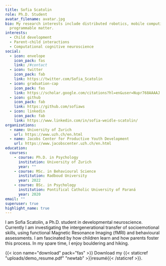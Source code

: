 ```yaml
---
title: Sofia Scatolin
role: Ph.D. Student
avatar_filename: avatar.jpg
bio: My research interests include distributed robotics, mobile computing and
  programmable matter.
interests:
  - Child development
  - Parent-child interactions
  - Computational cognitive neuroscience
social:
  - icon: envelope
    icon_pack: fas
    link: /#contact
  - icon: twitter
    icon_pack: fab
    link: https://twitter.com/Sofia_Scatolin
  - icon: graduation-cap
    icon_pack: fas
    link: https://scholar.google.com/citations?hl=en&user=Nupr768AAAAJ
  - icon: github
    icon_pack: fab
    link: https://github.com/sofiaws
  - icon: linkedin
    icon_pack: fab
    link: https://www.linkedin.com/in/sofia-weidle-scatolin/
organizations:
  - name: University of Zurich
    url: https://www.uzh.ch/en.html
  - name: Jacobs Center for Productive Youth Development
    url: https://www.jacobscenter.uzh.ch/en.html
education:
  courses:
    - course: Ph.D. in Psychology
      institution: University of Zurich
      year: ""
    - course: MSc. in Behavioural Science
      institution: Radboud University
      year: 2022
    - course: BSc. in Psychology
      institution: Pontifical Catholic University of Paraná
      year: 2020
email: ""
superuser: true
highlight_name: true
---
```


I am Sofia Scatolin, a Ph.D. student in developmental neuroscience. Currently I am investigating the intergenerational transfer of socioemotional skills, using functional Magnetic Resonance Imaging (fMRI) and behavioural assessments. I am fascinated by how children learn and how parents foster this process. In my spare time, I enjoy bouldering and hiking.

{{< icon name="download" pack="fas" >}} Download my {{< staticref "uploads/demo_resume.pdf" "newtab" >}}resumé{{< /staticref >}}.

